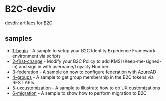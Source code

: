 # B2C-devdiv
devdiv artifacs for B2C

## samples

- [1-begin](./1-begin) - A sample to setup your B2C Identity Experience Framework environment via scripts
- [2-first-change](./2-first-change) - Modify your B2C Policy to add KMSI (Keep-me-signed-in) and sign in with username/Loyality Number
- [3-federation](./2-federation) - A sample on how to configure federation with AzureAD
- [4-groups](./3-groups) - A sample to get group membership in the B2C tokens via REST APIs
- [5-uxcustomization](./4-uxcustomization) - A sample to illustrate how to do UX customizations
- [6-migration](https://github.com/azure-ad-b2c/samples/tree/master/policies/signin-migration) - A sample to show how to perform migration to B2C